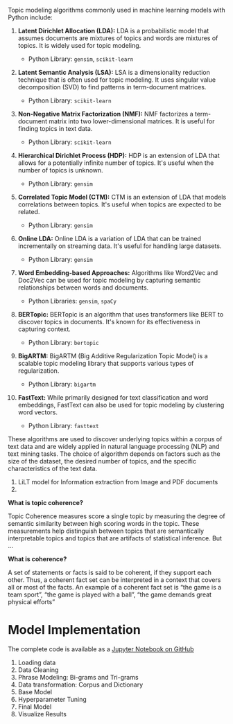 
Topic modeling algorithms commonly used in machine learning models with Python include:

1. **Latent Dirichlet Allocation (LDA):** LDA is a probabilistic model that assumes documents are mixtures of topics and words are mixtures of topics. It is widely used for topic modeling.

   - Python Library: `gensim`, `scikit-learn`

2. **Latent Semantic Analysis (LSA):** LSA is a dimensionality reduction technique that is often used for topic modeling. It uses singular value decomposition (SVD) to find patterns in term-document matrices.

   - Python Library: `scikit-learn`

3. **Non-Negative Matrix Factorization (NMF):** NMF factorizes a term-document matrix into two lower-dimensional matrices. It is useful for finding topics in text data.

   - Python Library: `scikit-learn`

4. **Hierarchical Dirichlet Process (HDP):** HDP is an extension of LDA that allows for a potentially infinite number of topics. It's useful when the number of topics is unknown.

   - Python Library: `gensim`

5. **Correlated Topic Model (CTM):** CTM is an extension of LDA that models correlations between topics. It's useful when topics are expected to be related.

   - Python Library: `gensim`

6. **Online LDA:** Online LDA is a variation of LDA that can be trained incrementally on streaming data. It's useful for handling large datasets.

   - Python Library: `gensim`

7. **Word Embedding-based Approaches:** Algorithms like Word2Vec and Doc2Vec can be used for topic modeling by capturing semantic relationships between words and documents.

   - Python Libraries: `gensim`, `spaCy`

8. **BERTopic:** BERTopic is an algorithm that uses transformers like BERT to discover topics in documents. It's known for its effectiveness in capturing context.

   - Python Library: `bertopic`

9. **BigARTM:** BigARTM (Big Additive Regularization Topic Model) is a scalable topic modeling library that supports various types of regularization.

   - Python Library: `bigartm`

10. **FastText:** While primarily designed for text classification and word embeddings, FastText can also be used for topic modeling by clustering word vectors.

    - Python Library: `fasttext`

These algorithms are used to discover underlying topics within a corpus of text data and are widely applied in natural language processing (NLP) and text mining tasks. The choice of algorithm depends on factors such as the size of the dataset, the desired number of topics, and the specific characteristics of the text data.




1. LiLT model for Information extraction from Image and PDF documents
2. 




**What is topic coherence?**

Topic Coherence measures score a single topic by measuring the degree of semantic similarity between high scoring words in the topic. These measurements help distinguish between topics that are semantically interpretable topics and topics that are artifacts of statistical inference. But …

**What is coherence?**

A set of statements or facts is said to be coherent, if they support each other. Thus, a coherent fact set can be interpreted in a context that covers all or most of the facts. An example of a coherent fact set is “the game is a team sport”, “the game is played with a ball”, “the game demands great physical efforts”



# Model Implementation

The complete code is available as a [Jupyter Notebook on GitHub](https://github.com/kapadias/medium-articles/blob/master/natural-language-processing/topic-modeling/Evaluate%20Topic%20Models.ipynb)

1. Loading data
2. Data Cleaning
3. Phrase Modeling: Bi-grams and Tri-grams
4. Data transformation: Corpus and Dictionary
5. Base Model
6. Hyperparameter Tuning
7. Final Model
8. Visualize Results